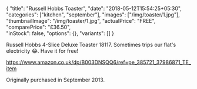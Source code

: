 {
    "title": "Russell Hobbs Toaster",
    "date": "2018-05-12T15:54:25+05:30",
    "categories": ["kitchen", "september"],
    "images": ["/img/toaster/1.jpg"],
    "thumbnailImage": "/img/toaster/1.jpg",
    "actualPrice": "FREE",
    "comparePrice": "£36.50",    
    "inStock": false,
    "options": {},
    "variants": []
}

Russell Hobbs 4-Slice Deluxe Toaster 18117. Sometimes trips our flat's electricity 😂. Have it for free!

https://www.amazon.co.uk/dp/B003DNSQQ6/ref=pe_385721_37986871_TE_item

Originally purchased in September 2013.